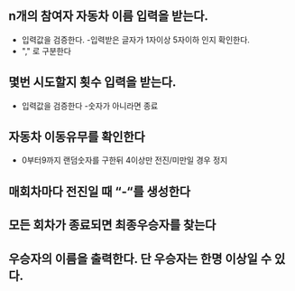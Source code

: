 ## n개의 참여자 자동차 이름 입력을 받는다.

- 입력값을 검증한다. -입력받은 글자가 1자이상 5자이하 인지 확인한다.
- "," 로 구분한다

## 몇번 시도할지 횟수 입력을 받는다.

- 입력값을 검증한다 -숫자가 아니라면 종료

## 자동차 이동유무를 확인한다

- 0부터9까지 랜덤숫자를 구한뒤 4이상만 전진/미만일 경우 정지

## 매회차마다 전진일 때 “-“를 생성한다

## 모든 회차가 종료되면 최종우승자를 찾는다

## 우승자의 이름을 출력한다. 단 우승자는 한명 이상일 수 있다.
